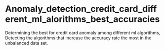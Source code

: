 # Anomaly_detection_credit_card_different_ml_alorithms_best_accuracies
Determining the best for credit card anomaly among different ml algorithms, Detecting the algorithms that increase the accuracy rate the most in the unbalanced data set.
